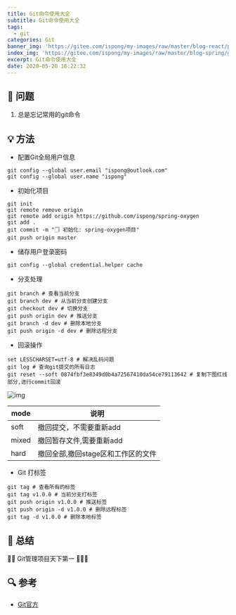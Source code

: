 ```yaml
---
title: Git命令使用大全
subtitle: Git命令使用大全
tags:
  - git
categories: Git
banner_img: 'https://gitee.com/ispong/my-images/raw/master/blog-react/page.png'
index_img: 'https://gitee.com/ispong/my-images/raw/master/blog-spring/git/git.png'
excerpt: Git命令使用大全
date: 2020-05-20 16:22:32
---
```


## 🙋 问题

1. 总是忘记常用的git命令

## 💡 方法

- 配置Git全局用户信息

```shell script
git config --global user.email "ispong@outlook.com"
git config --global user.name "ispong"
```

- 初始化项目

```shell script
git init
git remote remove origin
git remote add origin https://github.com/ispong/spring-oxygen
git add .
git commit -m "🗍 初始化: spring-oxygen项目"
git push origin master
```

- 储存用户登录密码

```shell script
git config --global credential.helper cache
```

- 分支处理

```shell script
git branch # 查看当前分支
git branch dev # 从当前分支创建分支
git checkout dev # 切换分支
git push origin dev # 推送分支
git branch -d dev # 删除本地分支
git push origin -d dev # 删除远程分支
```

- 回滚操作

```shell script
set LESSCHARSET=utf-8 # 解决乱码问题
git log # 查询git提交的所有日志
git reset --soft 0874fbf3e8349d0b4a72567410da54ce79113642 # 复制下图红线部分,进行commit回滚
```

![img](https://gitee.com/ispong/my-images/raw/master/blog-spring/git/164243.png)

| mode | 说明 |
| --- | --- |
| soft | 撤回提交，不需要重新add |
| mixed | 撤回暂存文件,需要重新add  |
| hard | 撤回全部,撤回stage区和工作区的文件 |

- Git 打标签

```shell script
git tag # 查看所有的标签
git tag v1.0.0 # 当前分支打标签
git push origin v1.0.0 # 推送标签
git push origin -d v1.0.0 # 删除远程标签
git tag -d v1.0.0 # 删除本地标签
```

## 📝 总结

🎈🎈 Git管理项目天下第一  🎉🎉🎉

## 🔍 参考

- [Git官方](https://git-scm.com/docs/git-reset)